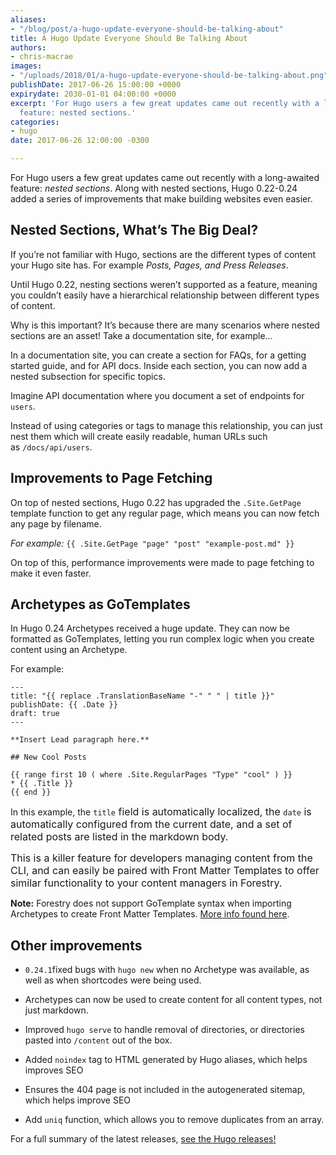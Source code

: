 ```yaml
---
aliases:
- "/blog/post/a-hugo-update-everyone-should-be-talking-about"
title: A Hugo Update Everyone Should Be Talking About
authors:
- chris-macrae
images:
- "/uploads/2018/01/a-hugo-update-everyone-should-be-talking-about.png"
publishDate: 2017-06-26 15:00:00 +0000
expirydate: 2030-01-01 04:00:00 +0000
excerpt: 'For Hugo users a few great updates came out recently with a long-awaited
  feature: nested sections.'
categories:
- hugo
date: 2017-06-26 12:00:00 -0300

---
```

For Hugo users a few great updates came out recently with a long-awaited feature: *nested sections*. Along with nested sections, Hugo 0.22-0.24 added a series of improvements that make building websites even easier.

## Nested Sections, What’s The Big Deal?

If you’re not familiar with Hugo, sections are the different types of content your Hugo site has. For example *Posts, Pages, and Press Releases*.

Until Hugo 0.22, nesting sections weren’t supported as a feature, meaning you couldn’t easily have a hierarchical relationship between different types of content.

Why is this important? It’s because there are many scenarios where nested sections are an asset! Take a documentation site, for example…

In a documentation site, you can create a section for FAQs, for a getting started guide, and for API docs. Inside each section, you can now add a nested subsection for specific topics.

Imagine API documentation where you document a set of endpoints for `users`.

Instead of using categories or tags to manage this relationship, you can just nest them which will create easily readable, human URLs such as `/docs/api/users`.

## Improvements to Page Fetching

On top of nested sections, Hugo 0.22 has upgraded the `.Site.GetPage` template function to get any regular page, which means you can now fetch any page by filename.

*For example:*
`{{ .Site.GetPage "page" "post" "example-post.md" }}`

On top of this, performance improvements were made to page fetching to make it even faster.

## Archetypes as GoTemplates

In Hugo 0.24 Archetypes received a huge update. They can now be formatted as GoTemplates, letting you run complex logic when you create content using an Archetype.

For example:

```
---
title: "{{ replace .TranslationBaseName "-" " " | title }}"
publishDate: {{ .Date }}
draft: true
---

**Insert Lead paragraph here.**

## New Cool Posts

{{ range first 10 ( where .Site.RegularPages "Type" "cool" ) }}
* {{ .Title }}
{{ end }}

```

In this example, the `title`<span style="font-size: 1rem;">​ field is automatically localized, the&nbsp;</span>`date`<span style="font-size: 1rem;">​ is automatically configured from the current date, and a set of related posts are listed in the markdown body.&nbsp;</span>

<span style="font-size: 1rem;">This is a killer feature for developers managing content from the CLI, and can easily be paired with Front Matter Templates to offer similar functionality to your content managers in Forestry.</span>

**Note:** Forestry does not support GoTemplate syntax when importing Archetypes to create Front Matter Templates. [More info found here](https://forestry.io/docs/site-configuration/front-matter-templates/#automatically-create-templates-when-importing-a-site).

## Other improvements

* `0.24.1`fixed bugs with `hugo new` when no Archetype was available, as well as when shortcodes were being used.

* Archetypes can now be used to create content for all content types, not just markdown.

* Improved `hugo serve` to handle removal of directories, or directories pasted into `/content` out of the box.

* Added `noindex` tag to HTML generated by Hugo aliases, which helps improves SEO

* Ensures the 404 page is not included in the autogenerated sitemap, which helps improve SEO

* Add `uniq` function, which allows you to remove duplicates from an array.

For a full summary of the latest releases, [see the Hugo releases!](https://github.com/gohugoio/hugo/releases)